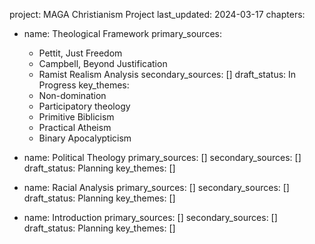 project: MAGA Christianism Project
last_updated: 2024-03-17
chapters:
  - name: Theological Framework
    primary_sources:
      - Pettit, Just Freedom
      - Campbell, Beyond Justification
      - Ramist Realism Analysis
    secondary_sources: []
    draft_status: In Progress
    key_themes:
      - Non-domination
      - Participatory theology
      - Primitive Biblicism
      - Practical Atheism
      - Binary Apocalypticism

  - name: Political Theology
    primary_sources: []
    secondary_sources: []
    draft_status: Planning
    key_themes: []

  - name: Racial Analysis
    primary_sources: []
    secondary_sources: []
    draft_status: Planning
    key_themes: []

  - name: Introduction
    primary_sources: []
    secondary_sources: []
    draft_status: Planning
    key_themes: []
